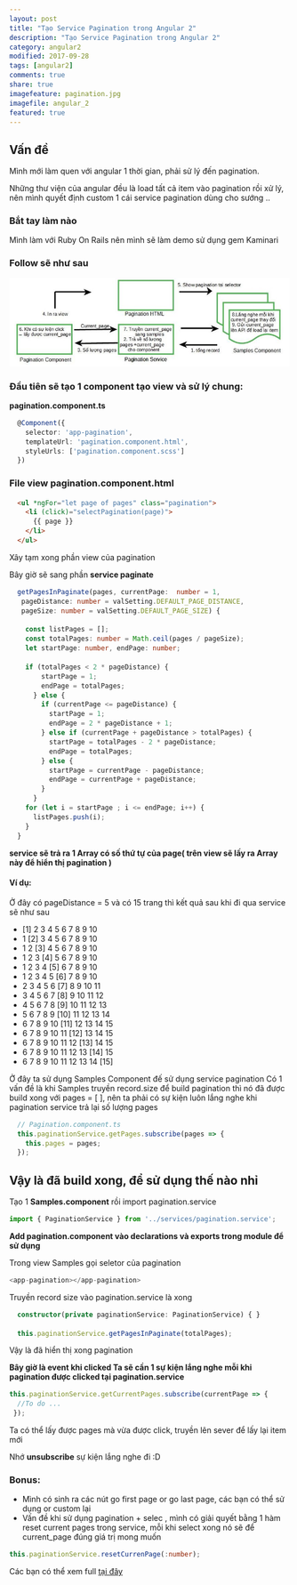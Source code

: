 ```yaml
---
layout: post
title: "Tạo Service Pagination trong Angular 2"
description: "Tạo Service Pagination trong Angular 2"
category: angular2
modified: 2017-09-28
tags: [angular2]
comments: true
share: true
imagefeature: pagination.jpg
imagefile: angular_2
featured: true
---
```


## Vấn đề

Mình mới làm quen với angular 1 thời gian, phải sử lý đến pagination.

Những thư viện của angular đều là load tất cả item vào pagination rồi xử lý, nên mình quyết định custom 1 cái service pagination dùng cho sướng ..

### Bắt tay làm nào

Mình làm với Ruby On Rails nên mình sẽ làm demo sử dụng gem Kaminari

### Follow sẽ như sau

![follow](/images/posts/pagination_angular_2/follow_pagination_service.jpg)

### Đầu tiên sẽ tạo 1 component tạo view và sử lý chung: 

**pagination.component.ts**

```typescript
  @Component({
    selector: 'app-pagination',
    templateUrl: 'pagination.component.html',
    styleUrls: ['pagination.component.scss']
  })
```

### File view pagination.component.html

```html
  <ul *ngFor="let page of pages" class="pagination">
    <li (click)="selectPagination(page)">
      {{ page }}
    </li>
  </ul>
```

Xây tạm xong phần view của pagination

Bây giờ sẽ sang phần **service paginate**

```typescript
  getPagesInPaginate(pages, currentPage:  number = 1,
   pageDistance: number = valSetting.DEFAULT_PAGE_DISTANCE,
   pageSize: number = valSetting.DEFAULT_PAGE_SIZE) {
  
    const listPages = [];
    const totalPages: number = Math.ceil(pages / pageSize);
    let startPage: number, endPage: number;
  
    if (totalPages < 2 * pageDistance) {
        startPage = 1;
        endPage = totalPages;
      } else {
        if (currentPage <= pageDistance) {
          startPage = 1;
          endPage = 2 * pageDistance + 1;
        } else if (currentPage + pageDistance > totalPages) {
          startPage = totalPages - 2 * pageDistance;
          endPage = totalPages;
        } else {
          startPage = currentPage - pageDistance;
          endPage = currentPage + pageDistance;
        }
      }
    for (let i = startPage ; i <= endPage; i++) {
      listPages.push(i);
    }
  }
```

**service sẽ trả ra 1 Array có số thứ tự của page( trên view sẽ lấy ra Array này để hiển thị pagination )** 

#### Ví dụ: 

Ở đây có pageDistance = 5 và có 15 trang thì kết quả sau khi đi qua service sẽ như sau

* [1] 2 3 4 5 6 7 8 9 10
* 1 [2] 3 4 5 6 7 8 9 10
* 1 2 [3] 4 5 6 7 8 9 10
* 1 2 3 [4] 5 6 7 8 9 10
* 1 2 3 4 [5] 6 7 8 9 10
* 1 2 3 4 5 [6] 7 8 9 10
* 2 3 4 5 6 [7] 8 9 10 11
* 3 4 5 6 7 [8] 9 10 11 12
* 4 5 6 7 8 [9] 10 11 12 13
* 5 6 7 8 9 [10] 11 12 13 14
* 6 7 8 9 10 [11] 12 13 14 15
* 6 7 8 9 10 11 [12] 13 14 15
* 6 7 8 9 10 11 12 [13] 14 15
* 6 7 8 9 10 11 12 13 [14] 15
* 6 7 8 9 10 11 12 13 14 [15]

Ở đây ta sử dụng Samples Component đế sử dụng service pagination Có 1 vấn đề là khi Samples truyền record.size để build pagination thì nó đã được build xong với pages = [ ], nên ta phải có sự kiện luôn lắng nghe khi pagination service trả lại số lượng pages

```typescript
  // Pagination.component.ts
  this.paginationService.getPages.subscribe(pages => {
    this.pages = pages;
  });
```

## Vậy là đã build xong, để sử dụng thế nào nhỉ

Tạo 1 **Samples.component** rồi import pagination.service

```typescript
import { PaginationService } from '../services/pagination.service';
```

**Add pagination.component vào declarations và exports trong module để sử dụng**

Trong view Samples gọi seletor của pagination

```typescript
<app-pagination></app-pagination>
```

Truyền record size vào pagination.service là xong

```typescript
  constructor(private paginationService: PaginationService) { }

  this.paginationService.getPagesInPaginate(totalPages);
```

Vậy là đã hiển thị xong pagination

**Bây giờ là event khi clicked Ta sẽ cần 1 sự kiện lắng nghe mỗi khi pagination được clicked tại pagination.service**

```typescript
this.paginationService.getCurrentPages.subscribe(currentPage => {
  //To do ...
 });
```

Ta có thể lấy được pages mà vừa được click, truyền lên sever để lấy lại item mới

Nhớ **unsubscribe** sự kiện lắng nghe đi :D

### Bonus:

* Mình có sinh ra các nút go first page or go last page, các bạn có thể sử dụng or custom lại
* Vấn đề khi sử dụng pagination + selec , mình có giải quyết bằng 1 hàm reset current pages trong service, mỗi khi select xong nó sẽ để current_page đúng giá trị mong muốn

```typescript
this.paginationService.resetCurrenPage(:number);
```

Các bạn có thể xem full [tại đây](https://github.com/vuhuutuan262/angular_pagination_with_kaminari)
